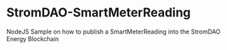 # StromDAO-SmartMeterReading
NodeJS Sample on how to publish a SmartMeterReading into the StromDAO Energy Blockchain
